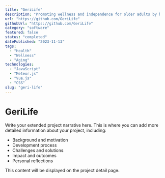 ```yaml
---
title: "GeriLife"
description: "Promoting wellness and independence for older adults by helping coordinate care and support."
url: "https://github.com/GeriLife"
githubUrl: "https://github.com/GeriLife"
category: "software"
featured: false
status: "completed"
datePublished: "2023-11-13"
tags:
  - "Health"
  - "Wellness"
  - "Aging"
technologies:
  - "JavaScript"
  - "Meteor.js"
  - "Vue.js"
  - "CSS"
slug: "geri-life"
---
```


# GeriLife

Write your extended project narrative here. This is where you can add more detailed information about your project, including:

- Background and motivation
- Development process
- Challenges and solutions
- Impact and outcomes
- Personal reflections

This content will be displayed on the project detail page.